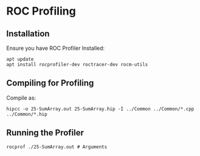 # ROC Profiling

## Installation

Ensure you have ROC Profiler Installed:

```shell
apt update
apt install rocprofiler-dev roctracer-dev rocm-utils
```

## Compiling for Profiling

Compile as:

```shell
hipcc -o 25-SumArray.out 25-SumArray.hip -I ../Common ../Common/*.cpp ../Common/*.hip
```

## Running the Profiler

```shell
rocprof ./25-SumArray.out # Arguments
```
